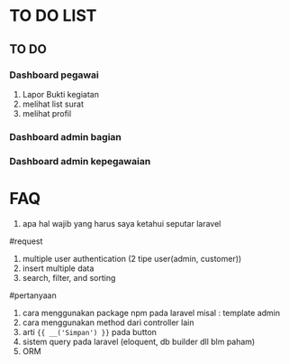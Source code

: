 # TO DO LIST
## TO DO
### Dashboard pegawai
1. Lapor Bukti kegiatan
1. melihat list surat
1. melihat profil

### Dashboard admin bagian
### Dashboard admin kepegawaian

# FAQ
1. apa hal wajib yang harus saya ketahui seputar laravel

#request
1. multiple user authentication (2 tipe user(admin, customer))
1. insert multiple data
1. search, filter, and sorting

#pertanyaan
1. cara menggunakan package npm pada laravel misal : template admin
1. cara menggunakan method dari controller lain
1. arti ``{{ __('Simpan') }}`` pada button
1. sistem query pada laravel (eloquent, db builder dll blm paham)
1. ORM